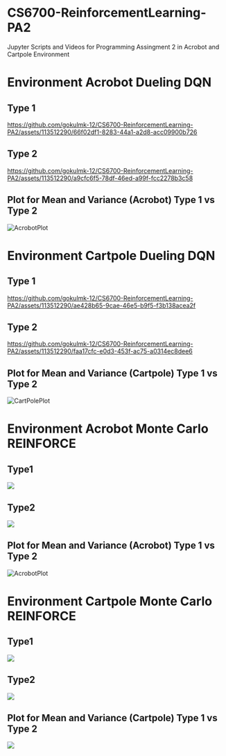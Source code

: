 # CS6700-ReinforcementLearning-PA2
Jupyter Scripts and Videos for Programming Assingment 2 in Acrobot and Cartpole Environment

# Environment Acrobot Dueling DQN

## Type 1
https://github.com/gokulmk-12/CS6700-ReinforcementLearning-PA2/assets/113512290/66f02df1-8283-44a1-a2d8-acc09900b726

## Type 2
https://github.com/gokulmk-12/CS6700-ReinforcementLearning-PA2/assets/113512290/a9cfc6f5-78df-46ed-a99f-fcc2278b3c58

## Plot for Mean and Variance (Acrobot) Type 1 vs Type 2
![AcrobotPlot](https://github.com/gokulmk-12/CS6700-ReinforcementLearning-PA2/assets/113512290/ea828daf-b428-4e42-b9ec-43acabb52845)

# Environment Cartpole Dueling DQN

## Type 1
https://github.com/gokulmk-12/CS6700-ReinforcementLearning-PA2/assets/113512290/ae428b65-9cae-46e5-b9f5-f3b138acea2f

## Type 2
https://github.com/gokulmk-12/CS6700-ReinforcementLearning-PA2/assets/113512290/faa17cfc-e0d3-453f-ac75-a0314ec8dee6

## Plot for Mean and Variance (Cartpole) Type 1 vs Type 2
![CartPolePlot](https://github.com/gokulmk-12/CS6700-ReinforcementLearning-PA2/assets/113512290/4f726d17-4075-46db-bce9-6e733e45e6b2)

# Environment Acrobot Monte Carlo REINFORCE

## Type1
![](https://github.com/gokulmk-12/CS6700-ReinforcementLearning-PA2/blob/main/Videos/acrobot_no_baseline.gif)

## Type2
![](https://github.com/gokulmk-12/CS6700-ReinforcementLearning-PA2/blob/main/Videos/acrobot_baseline.gif)

## Plot for Mean and Variance (Acrobot) Type 1 vs Type 2
![AcrobotPlot](https://github.com/gokulmk-12/CS6700-ReinforcementLearning-PA2/blob/main/REINFORCE_acrobot_plot.png.png)

# Environment Cartpole Monte Carlo REINFORCE

## Type1
![](https://github.com/gokulmk-12/CS6700-ReinforcementLearning-PA2/blob/main/Videos/reinforce_cartpole_no_baseline.gif)
## Type2
![](https://github.com/gokulmk-12/CS6700-ReinforcementLearning-PA2/blob/main/Videos/reinforce_cartpole_baseline.gif)

## Plot for Mean and Variance (Cartpole) Type 1 vs Type 2
![](https://github.com/gokulmk-12/CS6700-ReinforcementLearning-PA2/blob/main/REINFORCE_cartpole_plot.png)
